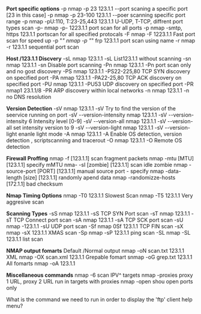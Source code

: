 **Port specific options**
-p nmap -p 23 123.1.1 --port scaning a specific port [23 in this case]
-p nmap -p 23-100 123.1.1 --poer scanning specific port range
-p nmap -pU:110, T:23-25,443 123.1.1 U-UDP, T-TCP, diffrent port types scan
-p- nmap -p- 1223.1.1 port scan for all ports
-p nmap -smtp, https 123.1.1 portscan for all specified protocals
-F nmap -F 1223.1.1 Fast port scan for speed up
-p "*" nmap -p "*" frp 123.1.1 port scan using name
-r nmap -r 123.1.1 sequential port scan

**Host /123.1.1 Discvery**
-sL nmap 123.1.1 -sL List123.1.1 without scanning
-sn nmap 123.1.1 -sn Disable port scanning
-Pn nmap 123.1.1 -Pn port scan only and no gost discovery
-PS nmap 123.1.1 -PS22-225,80 TCP SYN discovery on specified port
-PA nmap 123.1.1 -PA22-25,80 TCP ACK discovery on specified port
-PU nmap 123.1.1 -PU53 UDP discovery on specified port
-PR nmap1 23.1.1/8 -PR ARP discovery within local networks
-n nmap 123.1.1 -n no DNS resolution


**Version Detection**
-sV nmap 123.1.1 -sV Try to find the version of the seervice running on port
-sV --version-intensity nmap 123.1.1 -sV --version-intensity 6 Intensity level [0-9]
-sV --version-all nmap 123.1.1 -sV --version-all set intensity version to 9
-sV --version-light nmap 123.1.1 -sV --version-light enanle light mode
-A nmap 123.1.1 -A Enable OS detection, version detection , scriptscanning and tracerout
-O nmap 123.1.1 -O Remote OS detection

**Firewall Proffing**
nmap -f [123.1.1] scan fragment packets
nmap -mtu [MTU] [123.1.1] specify mMTU
nma- -sI [zombie] [123.1.1] scan idle zombie
nmap -source-port [PORT] [123.1.1] manual source port - specify
nmap -data-length [size] [123.1.1] randomly apend data
nmap -randomizze-hosts [172.1.1] bad checksum

**Nmap Timing Options**
nmap -T0 123.1.1 Slowest Scan
nmap -T5 123.1.1 Very aggresive scan

**Scanning Types**
-sS nmap 123.1.1 -sS TCP SYN Port scan
-sT nmap 123.1.1 -sT TCP Connect port scan
-sA nmap 123.1.1 -sA TCP SCK port scan
-sU nmap -123.1.1 -sU  UDP port scan
-Sf nmap 0Sf 123.1.1 TCP FIN scan
-sX nmap -sX 123.1.1 XMAS scan
-Sp nmap -sP 123.1.1 ping scan
-SL nmap -SL 123.1.1 list scan


**NMAP output fomarts**
Default /Normal output nmap -oN scan.txt 123.1.1
XML nmap -OX scan.xml 123.1.1
Grepable fomart snmap -oG grep.txt 123.1.1
All fomarts
nmap -oA 123.1.1

**Miscellaneous commands**
nmap -6 scan IPV^ targets
nmap -proxies proxy 1 URL, proxy 2 URL run in targets with proxies
nmap -open shou open ports only



 What is the command we need to run in order to display the 'ftp' client help menu? 
